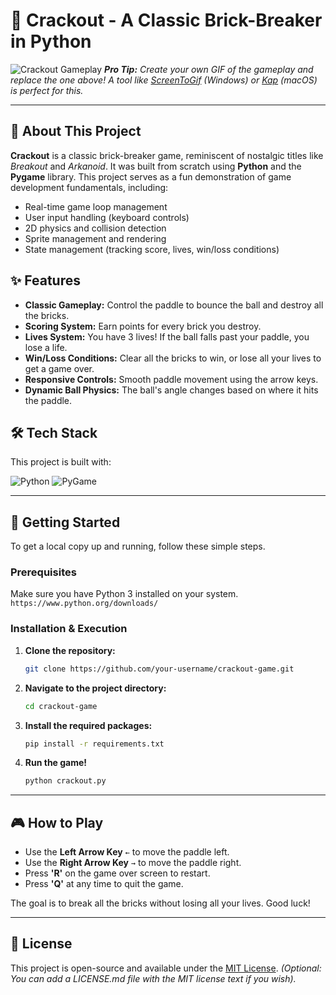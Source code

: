 # 🐍 Crackout - A Classic Brick-Breaker in Python

![Crackout Gameplay](./crackout_gameplay.gif)
_**Pro Tip:** Create your own GIF of the gameplay and replace the one above! A tool like [ScreenToGif](https://www.screentogif.com/) (Windows) or [Kap](https://getkap.co/) (macOS) is perfect for this._

---

## 📖 About This Project

**Crackout** is a classic brick-breaker game, reminiscent of nostalgic titles like *Breakout* and *Arkanoid*. It was built from scratch using **Python** and the **Pygame** library. This project serves as a fun demonstration of game development fundamentals, including:

-   Real-time game loop management
-   User input handling (keyboard controls)
-   2D physics and collision detection
-   Sprite management and rendering
-   State management (tracking score, lives, win/loss conditions)

## ✨ Features

-   **Classic Gameplay:** Control the paddle to bounce the ball and destroy all the bricks.
-   **Scoring System:** Earn points for every brick you destroy.
-   **Lives System:** You have 3 lives! If the ball falls past your paddle, you lose a life.
-   **Win/Loss Conditions:** Clear all the bricks to win, or lose all your lives to get a game over.
-   **Responsive Controls:** Smooth paddle movement using the arrow keys.
-   **Dynamic Ball Physics:** The ball's angle changes based on where it hits the paddle.

## 🛠️ Tech Stack

This project is built with:

![Python](https://img.shields.io/badge/Python-3776AB?style=for-the-badge&logo=python&logoColor=white)
![PyGame](https://img.shields.io/badge/PyGame-1D3757?style=for-the-badge&logo=pygame&logoColor=white)

---

## 🚀 Getting Started

To get a local copy up and running, follow these simple steps.

### Prerequisites

Make sure you have Python 3 installed on your system.
`https://www.python.org/downloads/`

### Installation & Execution

1.  **Clone the repository:**
    ```sh
    git clone https://github.com/your-username/crackout-game.git
    ```
2.  **Navigate to the project directory:**
    ```sh
    cd crackout-game
    ```
3.  **Install the required packages:**
    ```sh
    pip install -r requirements.txt
    ```
4.  **Run the game!**
    ```sh
    python crackout.py
    ```

---

## 🎮 How to Play

-   Use the **Left Arrow Key** `←` to move the paddle left.
-   Use the **Right Arrow Key** `→` to move the paddle right.
-   Press **'R'** on the game over screen to restart.
-   Press **'Q'** at any time to quit the game.

The goal is to break all the bricks without losing all your lives. Good luck!

---

## 📝 License

This project is open-source and available under the [MIT License](LICENSE.md).
_(Optional: You can add a LICENSE.md file with the MIT license text if you wish)._
